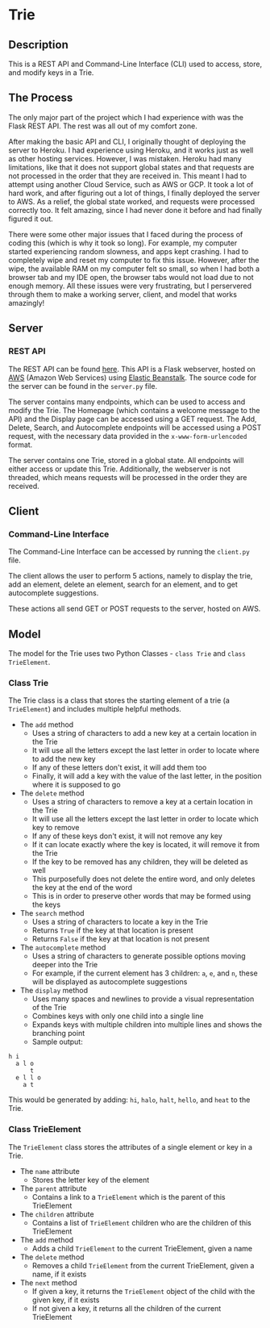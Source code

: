 # Trie

## Description
This is a REST API and Command-Line Interface (CLI) used to access, store, and modify keys in a Trie.

## The Process
The only major part of the project which I had experience with was the Flask REST API.
The rest was all out of my comfort zone.  

After making the basic API and CLI, I originally thought of deploying the server to Heroku.
I had experience using Heroku, and it works just as well as other hosting services.
However, I was mistaken. 
Heroku had many limitations, like that it does not support global states and that requests are not processed in the order that they are received in.
This meant I had to attempt using another Cloud Service, such as AWS or GCP. 
It took a lot of hard work, and after figuring out a lot of things, I finally deployed the server to AWS.
As a relief, the global state worked, and requests were processed correctly too.
It felt amazing, since I had never done it before and had finally figured it out.  

There were some other major issues that I faced during the process of coding this (which is why it took so long).
For example, my computer started experiencing random slowness, and apps kept crashing.
I had to completely wipe and reset my computer to fix this issue.
However, after the wipe, the available RAM on my computer felt so small, so when I had both a browser tab and my IDE open, the browser tabs would not load due to not enough memory.
All these issues were very frustrating, but I perservered through them to make a working server, client, and model that works amazingly!

## Server
### REST API
The REST API can be found [here](http://flask-env.eba-pxjvpazg.us-east-2.elasticbeanstalk.com/). 
This API is a Flask webserver, hosted on [AWS](https://aws.amazon.com/) (Amazon Web Services) 
using [Elastic Beanstalk](https://aws.amazon.com/elasticbeanstalk/).
The source code for the server can be found in the `server.py` file.  

The server contains many endpoints, which can be used to access and modify the Trie.
The Homepage (which contains a welcome message to the API) and the Display page can be accessed using a GET request.
The Add, Delete, Search, and Autocomplete endpoints will be accessed using a POST request, with the necessary data provided in the `x-www-form-urlencoded` format.  

The server contains one Trie, stored in a global state. All endpoints will either access or update this Trie. 
Additionally, the webserver is not threaded, which means requests will be processed in the order they are received.

## Client
### Command-Line Interface
The Command-Line Interface can be accessed by running the `client.py` file.  

The client allows the user to perform 5 actions, namely to display the trie, add an element, delete an element, search for an element, and to get autocomplete suggestions.  

These actions all send GET or POST requests to the server, hosted on AWS.

## Model
The model for the Trie uses two Python Classes - `class Trie` and `class TrieElement`. 

### Class Trie
The Trie class is a class that stores the starting element of a trie (a `TrieElement`) and includes multiple helpful methods.

 - The `add` method 
    - Uses a string of characters to add a new key at a certain location in the Trie
    - It will use all the letters except the last letter in order to locate where to add the new key
    - If any of these letters don't exist, it will add them too
    - Finally, it will add a key with the value of the last letter, in the position where it is supposed to go
 - The `delete` method
    - Uses a string of characters to remove a key at a certain location in the Trie
    - It will use all the letters except the last letter in order to locate which key to remove
    - If any of these keys don't exist, it will not remove any key
    - If it can locate exactly where the key is located, it will remove it from the Trie
    - If the key to be removed has any children, they will be deleted as well
    - This purposefully does not delete the entire word, and only deletes the key at the end of the word
    - This is in order to preserve other words that may be formed using the keys
 - The `search` method
    - Uses a string of characters to locate a key in the Trie
    - Returns `True` if the key at that location is present
    - Returns `False` if the key at that location is not present
 - The `autocomplete` method
    - Uses a string of characters to generate possible options moving deeper into the Trie
    - For example, if the current element has 3 children: `a`, `e`, and `n`, these will be displayed as autocomplete suggestions
 - The `display` method
    - Uses many spaces and newlines to provide a visual representation of the Trie
    - Combines keys with only one child into a single line
    - Expands keys with multiple children into multiple lines and shows the branching point
    - Sample output:  
```
h i
  a l o
      t
  e l l o
    a t
```
This would be generated by adding: `hi`, `halo`, `halt`, `hello`, and `heat` to the Trie.       

### Class TrieElement
The `TrieElement` class stores the attributes of a single element or key in a Trie.
 - The `name` attribute
     - Stores the letter key of the element
 - The `parent` attribute
    - Contains a link to a `TrieElement` which is the parent of this TrieElement
 - The `children` attribute
    - Contains a list of `TrieElement` children who are the children of this TrieElement
 - The `add` method
    - Adds a child `TrieElement` to the current TrieElement, given a name
 - The `delete` method
    - Removes a child `TrieElement` from the current TrieElement, given a name, if it exists
 - The `next` method
    - If given a key, it returns the `TrieElement` object of the child with the given key, if it exists
    - If not given a key, it returns all the children of the current TrieElement
